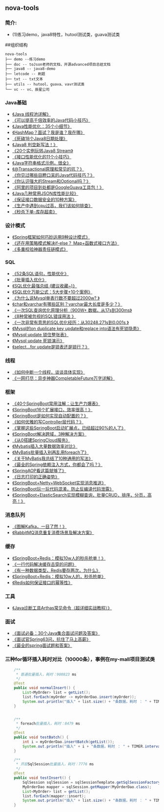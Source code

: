## nova-tools

### 简介:

* (1)练习demo，java8特性，hutool测试类，guava测试类

##组织结构
```
nova-tools
├── demo --练习demo
├── doc -- toJson老师的文档，开源advanced项目总结文档
├── java8 -- java8-demo
├── letcode -- 刷题
├── txt -- txt文本
├── utils -- hutool、guava、vavr测试类
└── vc -- vc、辰星公司
```

### Java基础
* [《Java 线程池详解》](https://mp.weixin.qq.com/s/hrPUZQEm6zp76Euj5ScaZw)
* [《可以提高千倍效率的Java代码小技巧》](https://mp.weixin.qq.com/s/LaJ2WeOUiYWzcOI1Na7NVA)
* [《Java性能优化：35个小细节》](https://mp.weixin.qq.com/s/xYTSS9s1N8VXTMrHqaqi9Q)
* [《HashMap？面试？我是谁？我在哪》](https://mp.weixin.qq.com/s/y6hswv2hIm3hAW18SCZYHg)
* [《死磕18个Java8日期处理》](https://mp.weixin.qq.com/s/cuzt_5kiwfWsX2Rx8G6Hug)
* [《Java8 判空新写法！》](https://mp.weixin.qq.com/s/rIhAjO_mTy9WfimS5M7AqA)
* [《20个实例玩转Java8 Stream》](https://mp.weixin.qq.com/s/vFWJrPL3psstPQ4xu3p4gQ)
* [《接口性能优化的11个小技巧》](https://mp.weixin.qq.com/s/XHlnYo-6w2hAdoPZYiFedA)
* [《Java字符串格式示例，很全》](https://mp.weixin.qq.com/s/aVJ87eRZrhqJPPteg2jnzA)
* [《@Transactional原理和常见的坑？》](https://mp.weixin.qq.com/s/dRa99ziZPjUKyFhxFoTaKQ)
* [《你见过哪些目瞪口呆的Java代码技巧？》](https://mp.weixin.qq.com/s/LdX3_bg1UuZx5FygbZUCxw)
* [《你认识强大的Stream和Optional吗？》](https://mp.weixin.qq.com/s/l0mqinIXvXHhZJtU1p_mcg)
* [《阿里的项目到处都是GoogleGuava工具包！》](https://mp.weixin.qq.com/s/OlOHGEfdaFZBqwp9D3DIJw)
* [《Java几种常用JSON库性能比较》](https://mp.weixin.qq.com/s/n0NgvpnXSAddD-eyuuPwFw)
* [《保证接口数据安全的10种方案》](https://mp.weixin.qq.com/s/ftcY--lukUb7LI3OpLDObQ)
* [《生产中遇到cpu过高，我们该如何排查》](https://www.bilibili.com/video/BV1yR4y1r76E/?spm_id_from=333.999.0.0&vd_source=04ff874447812687f3346175b839011e)
* [《秒杀下单-库存超卖》](https://www.bilibili.com/video/BV1Lm4y1P7oY/?spm_id_from=333.999.0.0&vd_source=04ff874447812687f3346175b839011e)


### 设计模式
* [《Spring框架如何巧妙运用9种设计模式》](https://mp.weixin.qq.com/s/E07FxRIXevQEiFrDfJKMOw)
* [《还在用策略模式解决if-else？ Map+函数式接口方法》](https://mp.weixin.qq.com/s/3Ap4QSPSbRDV6aIRl-UCAw)
* [《多重校验神器责任链模式》](https://mp.weixin.qq.com/s/Yv4PkmiJ1SllelywS7oqYg)

### SQL
* [《52条SQL语句，性能优化》](https://mp.weixin.qq.com/s/R3i6BgHP6yvRLXAxFYsdmA)
* [《批量插入优化》](https://blog.csdn.net/lh155136/article/details/122437056?ops_request_misc=%257B%2522request%255Fid%2522%253A%2522168681407416800182712837%2522%252C%2522scm%2522%253A%252220140713.130102334..%2522%257D&request_id=168681407416800182712837&biz_id=0&utm_medium=distribute.pc_search_result.none-task-blog-2~all~top_click~default-1-122437056-null-null.142%5Ev88%5Econtrol_2,239%5Ev2%5Einsert_chatgpt&utm_term=rewriteBatchedStatements%3Dtrue&spm=1018.2226.3001.4187)
* [《SQL优化最强总结 (建议收藏~)》](https://mp.weixin.qq.com/s/SGYJoTYiAilNnNODgGkk3g)
* [《SQL优化万能公式：5大步骤+10个案例》](https://mp.weixin.qq.com/s/_zi661XsJXql68YL8N93Lw)
* [《为什么说Mysql单表行数不要超过2000w? 》](https://mp.weixin.qq.com/s/YEFIe5U-J8Stnh5MvokdLg)
* [《char和varchar有哪些区别？varchar最大长度是多少？》](https://mp.weixin.qq.com/s/Alqk60lcXWrEMFcxj8abAA)
* [《一次SQL查询优化原理分析（900W+ 数据，从17s到300ms》](https://mp.weixin.qq.com/s/vFTxYZmGfML-4PTg4eaQ7g)
* [《8种常被忽视的SQL错误用法 》](https://mp.weixin.qq.com/s/FyzXRZCEUqhWnjP3IJZy9Q)
* [《一次非常有意思的SQL优化经历：从30248.271s到0.001s 》](https://mp.weixin.qq.com/s/tcEoMlz2rdWLsO5q5lO0gw)
* [《Mysql的on duplicate key update和replace into语法有死锁隐患》](https://www.bilibili.com/video/BV16v4y127eG/?spm_id_from=333.999.0.0&vd_source=04ff874447812687f3346175b839011e)
* [《Mysql update 锁住整张表》](https://www.bilibili.com/video/BV1XW4y1u7x2/?spm_id_from=333.999.0.0&vd_source=04ff874447812687f3346175b839011e)
* [《Mysql update 死锁演示》](https://www.bilibili.com/video/BV1SM411B7bC/?spm_id_from=333.999.0.0&vd_source=04ff874447812687f3346175b839011e)
* [《select...for update是锁表还是锁行？》](https://www.bilibili.com/video/BV15f4y137sf/?spm_id_from=333.999.0.0&vd_source=04ff874447812687f3346175b839011e)

### 线程
* [《如何中断一个线程，谈谈具体实现》](https://mp.weixin.qq.com/s/8ZRC4GIteJrXgcAptTAQaw)
* [《一网打尽：异步神器CompletableFuture万字详解》](https://mp.weixin.qq.com/s/EFThWRUWiN4kflfGdwo7xQ)

### 框架
* [《40个SpringBoot常用注解：让生产力爆表》](https://mp.weixin.qq.com/s/cbPuSXycUfreSgso0F9QZg)
* [《SpringBoot16个扩展接口，效率很高！》](https://mp.weixin.qq.com/s/HFwNzOy4buKIuezKx4VUeg)
* [《SpringBoot是如何实现自动配置的？》](https://mp.weixin.qq.com/s/ktsFCUo8_cNe-zBH08_K4g)
* [《如何优雅的写Controller层代码？》](https://mp.weixin.qq.com/s/8tBaZPYj2EPXiFF4qDpt6Q)
* [《掌握这些SpringBoot启动扩展点，已经超过90%的人了》](https://mp.weixin.qq.com/s/4Ggb0QfvhcHEAe3F4gC2YQ)
* [《SpringBoot解决跨域，3种解决方案》](https://mp.weixin.qq.com/s/48Z2sRYb_Ed2BBtNVeDvzg)
* [《从0搭建SpringCloud服务》](https://mp.weixin.qq.com/s/EMae8yQKa9WhiKsYSrT4zw)
* [《Mybatis插入大量数据效率对比》](https://mp.weixin.qq.com/s/npAkhEHCOEkWXoIzJcYrqQ)
* [《MyBatis批量插入别再乱用foreach了》](https://mp.weixin.qq.com/s/rE5hV1muC-HhPPkvsaB5Bg)
* [《关于MyBatis我总结了10种通用的写法》](https://mp.weixin.qq.com/s/tEa873nQXPtRjPgA7_XYvw)
* [《最全的Spring依赖注入方式，你都会了吗？》](https://mp.weixin.qq.com/s/rJ358sJ5YJ6dCNF4Qm6uEw)
* [《SpringAOP看这篇就够了》](https://mp.weixin.qq.com/s/-joW1MSQ1O-XiIaQ0najXA)
* [《日志打印的正确姿势》](https://mp.weixin.qq.com/s/TkM2Be-3dVVlUmwzoJImQA)
* [《SpringBoot+Netty+WebSocket实现消息推送》](https://mp.weixin.qq.com/s/bS1LLtYW7YcH6lpuKUxH2A)
* [《SpringBoot玩一玩代码混淆，防止反编译代码泄露》](https://mp.weixin.qq.com/s/Dz5TFEZg_fs5P-lxcZ2psQ)
* [《SpringBoot+ElasticSearch实现模糊查询，批量CRUD，排序，分页，高亮！》](https://mp.weixin.qq.com/s/qoK_OlUTVnN9fPSWsUF6uw)

### 消息队列
* [《图解Kafka，一目了然！》](https://mp.weixin.qq.com/s/acrsoYKX8xF8DFzrhOnmgg)
* [《RabbitMQ消息重复消费场景及解决方案》](https://mp.weixin.qq.com/s/X8mF1xdX3_7Da5AiR0If0A)

### 缓存
* [《SpringBoot+Redis：模拟10w人的秒杀抢单！》](https://mp.weixin.qq.com/s/o_PUud7DR5ItK83B2f3j5A)
* [《一行代码解决缓存击穿的问题》](https://mp.weixin.qq.com/s/sq8c2hJHiUXJxBg21GAaRg)
* [《有一种数据类型，Redis要存两次，为什么》](https://mp.weixin.qq.com/s/-zhVXT0R2_DwrbVxodgb1w)
* [《SpringBoot+Redis：模拟10w人的，秒杀抢单》](https://mp.weixin.qq.com/s/Hivp90udm8f-3_dn9DLQdg)
* [《Redis如何保证接口的幂等性》](https://mp.weixin.qq.com/s/16nrpU9QEqZ_KUx8WOzJ5w)

### 工具
* [《Java诊断工具Arthas常见命令（超详细实战教程）》](https://mp.weixin.qq.com/s/UnEydFrSyXUb01CF75zcaw)

### 面试
* [《面试必备：30个Java集合面试问题及答案》](https://mp.weixin.qq.com/s/psgJNTZ3B7ZNtiFb67rgDg)
* [《面试官Spring63问，抗住了马上高薪》](https://mp.weixin.qq.com/s/TDCQYAWulmCCCcUn7ok0pQ)
* [《最全的spring面试题和答案》](https://mp.weixin.qq.com/s/N8OkVaRtNlB3xq8KTvo2_g)


### 三种for循环插入耗时对比（10000条），事例在my-mall项目测试类
~~~Java
    /**
     * 普通批量插入，耗时：900823 ms
     */
    @Test
    public void normalInsert() {
        List<MyOrder> list = getList();
        list.forEach(myOrder -> myOrderDao.insert(myOrder));
        System.out.println("插入" + list.size() + "条数据，耗时 ： " + TIMER.interval() + " ms");
    }


    /**
     * foreach批量插入，耗时：8479 ms
     */
    @Test
    public void testBatch() {
        int i = myOrderDao.insertBatch(getList());
        System.out.println("插入" + i + "条数据，耗时 ： " + TIMER.interval() + " ms");
    }

    /**
     * 开启SqlSession批量插入，耗时：7776 ms
     */
    @Test
    public void testInsert() {
        SqlSession sqlSession = sqlSessionTemplate.getSqlSessionFactory().openSession(ExecutorType.BATCH, false);
        MyOrderDao mapper = sqlSession.getMapper(MyOrderDao.class);
        List<MyOrder> list = getList();
        list.forEach(mapper::insert);
        System.out.println("插入" + list.size() + "条数据，耗时 ： " + TIMER.interval() + " ms");
    }
~~~